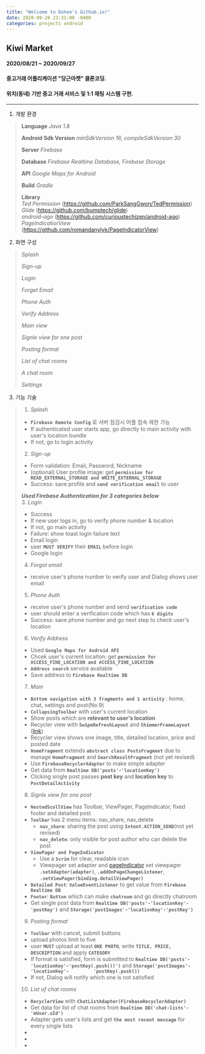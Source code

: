 ```yaml
---
title: "Welcome to Dohee's Github.io!"
date: 2020-09-28 23:31:00 -0400
categories: projects android
---
```


## Kiwi Market
#### 2020/08/21 ~ 2020/09/27
#### 중고거래 어플리케이션 "당근마켓" 클론코딩.
#### 위치(동네) 기반 중고 거래 서비스 및 1:1 채팅 시스템 구현.
***
1. 개발 환경
> **Language** *Java 1.8*    
>
> **Android Sdk Version** *minSdkVersion 16, compileSdkVersion 30*    
>
> **Server** *Firebase*    
>
> **Database** *Firebase Realtime Database, Firebase Storage*    
>
> **API** *Google Maps for Android*    
>
> **Build** *Gradle*    
>
> **Library**    
> *Ted Permission* (<https://github.com/ParkSangGwon/TedPermission>)    
> *Glide* (<https://github.com/bumptech/glide>)    
> *android-ago* (<https://github.com/curioustechizen/android-ago>)    
> *PageIndicatiorView* (<https://github.com/romandanylyk/PageIndicatorView>)    

2. 화면 구성
>     
> *Splash*    
>     
> *Sign-up*    
>     
> *Login*    
>      
> *Forget Email*    
>    
> *Phone Auth*    
>     
> *Verify Address*    
>    
> *Main view*    
>     
> *Signle view for one post*    
>     
> *Posting format*    
>     
> *List of chat rooms*    
>     
> *A chat room*    
>     
> *Settings*    

3. 기능 기술
> 1. *Splash*    
> - **```Firebase Remote Config```** 로 서버 점검시 어플 접속 제한 가능
> - If authenticated user starts app, go directly to main activity with user's location bundle
> - If not, go to login activity
> 2. *Sign-up*
> - Form validation: Email, Password, Nickname
> - (optional) User profile image: get **```permission for READ_EXTERNAL_STORAGE and WRITE_EXTERNAL_STORAGE```**
> - Success: save profile and **```send verification email```** to user
>
> ***Used Firebase Authentication for 3 categories below***     
> 3. *Login*
> - Success
> - If new user logs in, go to verify phone number & location
> - If not, go main activity
> - Failure: show toast login failure text 
> - Email login
> - user **```MUST VERIFY```** their **```EMAIL```** before login
> - Google login
> 4. *Forgot email*
> - receive user's phone number to verify user and Dialog shows user email
> 5. *Phone Auth*
> - receive user's phone number and send **```verification code```**
> - user should enter a verification code which has **```6 digits```**
> - Success: save phone number and go next step to check user's location
> 6. *Verify Address*
> - Used **```Google Maps for Android API```**
> - Chcek user's current locaiton: get **```permission for ACCESS_FINE_LOCATION and ACCESS_FINE_LOCATION```**
> - **```Address search```** service available 
> - Save address to **```Firebase Realtime DB```**
> 7. *Main*
> - **```Bottom navigation with 3 fragments and 1 activity```** : home, chat, settings and post(No.9)
> - **```CollapsingToolbar```** with user's current location
> - Show posts which are **relevant to user's location**
> - Recycler view with **```SwipeRefreshLayout```** and **```ShimmerFrameLayout```** ([link](https://facebook.github.io/shimmer-android/>))
> - Recycler view shows one image, title, detailed location, price and posted date
> - **```HomeFragment```** extends **```abstract class PostsFragment```** due to manage **```HomeFragment```** and **```SearchResultFragment```** (not yet revised)
> - Use **```FirebaseRecyclerAdapter```** to make simple adapter
> - Get data from **```Realtime DB('posts'-'locationKey')```**
> - Clicking single post passes **post key** and **location key** to **```PostDetailActivity```**
> 8. *Signle view for one post*
> - **```NestedScollView```** has Toolbar, ViewPager, PageIndicator, fixed footer and detailed post
> - **```Toolbar```** has 2 menu items: nav_share, nav_delete
>   - **```nav_share```**: sharing the post using **```Intent.ACTION_SEND```**(not yet revised)
>   - **```nav_delete```**: only visible for post author who can delete the post
> - **```ViewPager and PageIndicator```**
>   - Use a **```Scrim```** for clear, readable icon
>   - Viewpager set adapter and [pageIndicator](https://github.com/romandanylyk/PageIndicatorView) set viewpager **```.setAdapter(adapter)```**,            **```.addOnPageChangeListener```**, **```.setViewPager(binding.detailViewPager)```**
> - **```Detailed Post```**: **```ValueEventListener```** to get value from **```Firebase Realtime DB```**
> - **```Footer```**: **```Button```** which can make **```chatroom```** and go directly chatroom
> - Get single post data from **```Realtime DB('posts'-'locationKey'-'postKey')```** and **```Storage('postImages'-'locationKey'-'postKey')```**
> 9. *Posting format*
> - **```Toolbar```** with cancel, submit buttons
> - upload photos limit to five
> - user **```MUST```** upload at least **```ONE PHOTO```**, write **```TITLE, PRICE, DESCRIPTION```** and apply **```CATEGORY```**
> - If format is satisfied, form is submitted to **```Realtime DB('posts'-'locationKey'-'postKey(.push())')```** and **```Storage('postImages'-'locationKey'-         'postKey(.push())```**
> - If not, Dialog will notify which one is not satisfied
> 10. *List of chat rooms*
> - **```RecyclerView```** with **```ChatListAdapter(FirebaseRecyclerAdapter)```**
> - Get data for list of chat rooms from **```Realtime DB('chat-lists'-'mUser.uId')```**
> - Adapter gets user's lists and get **```the most recent message```** for every single lists
> - 
> - 
> - 
